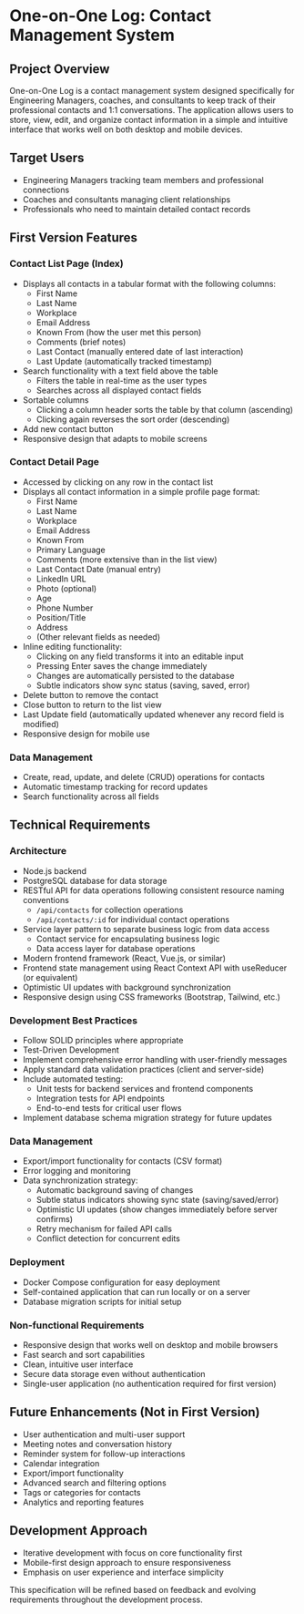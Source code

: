 # One-on-One Log: Contact Management System

## Project Overview

One-on-One Log is a contact management system designed specifically for Engineering Managers, coaches, and consultants to keep track of their professional contacts and 1:1 conversations. The application allows users to store, view, edit, and organize contact information in a simple and intuitive interface that works well on both desktop and mobile devices.

## Target Users

- Engineering Managers tracking team members and professional connections
- Coaches and consultants managing client relationships
- Professionals who need to maintain detailed contact records

## First Version Features

### Contact List Page (Index)
- Displays all contacts in a tabular format with the following columns:
  - First Name
  - Last Name
  - Workplace
  - Email Address
  - Known From (how the user met this person)
  - Comments (brief notes)
  - Last Contact (manually entered date of last interaction)
  - Last Update (automatically tracked timestamp)
- Search functionality with a text field above the table
  - Filters the table in real-time as the user types
  - Searches across all displayed contact fields
- Sortable columns
  - Clicking a column header sorts the table by that column (ascending)
  - Clicking again reverses the sort order (descending)
- Add new contact button
- Responsive design that adapts to mobile screens

### Contact Detail Page
- Accessed by clicking on any row in the contact list
- Displays all contact information in a simple profile page format:
  - First Name
  - Last Name
  - Workplace
  - Email Address
  - Known From
  - Primary Language
  - Comments (more extensive than in the list view)
  - Last Contact Date (manual entry)
  - LinkedIn URL
  - Photo (optional)
  - Age
  - Phone Number
  - Position/Title
  - Address
  - (Other relevant fields as needed)
- Inline editing functionality:
  - Clicking on any field transforms it into an editable input
  - Pressing Enter saves the change immediately
  - Changes are automatically persisted to the database
  - Subtle indicators show sync status (saving, saved, error)
- Delete button to remove the contact
- Close button to return to the list view
- Last Update field (automatically updated whenever any record field is modified)
- Responsive design for mobile use

### Data Management
- Create, read, update, and delete (CRUD) operations for contacts
- Automatic timestamp tracking for record updates
- Search functionality across all fields

## Technical Requirements

### Architecture
- Node.js backend
- PostgreSQL database for data storage
- RESTful API for data operations following consistent resource naming conventions
  - `/api/contacts` for collection operations
  - `/api/contacts/:id` for individual contact operations
- Service layer pattern to separate business logic from data access
  - Contact service for encapsulating business logic
  - Data access layer for database operations
- Modern frontend framework (React, Vue.js, or similar)
- Frontend state management using React Context API with useReducer (or equivalent)
- Optimistic UI updates with background synchronization
- Responsive design using CSS frameworks (Bootstrap, Tailwind, etc.)

### Development Best Practices
- Follow SOLID principles where appropriate
- Test-Driven Development
- Implement comprehensive error handling with user-friendly messages
- Apply standard data validation practices (client and server-side)
- Include automated testing:
  - Unit tests for backend services and frontend components
  - Integration tests for API endpoints
  - End-to-end tests for critical user flows
- Implement database schema migration strategy for future updates

### Data Management
- Export/import functionality for contacts (CSV format)
- Error logging and monitoring
- Data synchronization strategy:
  - Automatic background saving of changes
  - Subtle status indicators showing sync state (saving/saved/error)
  - Optimistic UI updates (show changes immediately before server confirms)
  - Retry mechanism for failed API calls
  - Conflict detection for concurrent edits

### Deployment
- Docker Compose configuration for easy deployment
- Self-contained application that can run locally or on a server
- Database migration scripts for initial setup

### Non-functional Requirements
- Responsive design that works well on desktop and mobile browsers
- Fast search and sort capabilities
- Clean, intuitive user interface
- Secure data storage even without authentication
- Single-user application (no authentication required for first version)

## Future Enhancements (Not in First Version)
- User authentication and multi-user support
- Meeting notes and conversation history
- Reminder system for follow-up interactions
- Calendar integration
- Export/import functionality
- Advanced search and filtering options
- Tags or categories for contacts
- Analytics and reporting features

## Development Approach
- Iterative development with focus on core functionality first
- Mobile-first design approach to ensure responsiveness
- Emphasis on user experience and interface simplicity

This specification will be refined based on feedback and evolving requirements throughout the development process.

